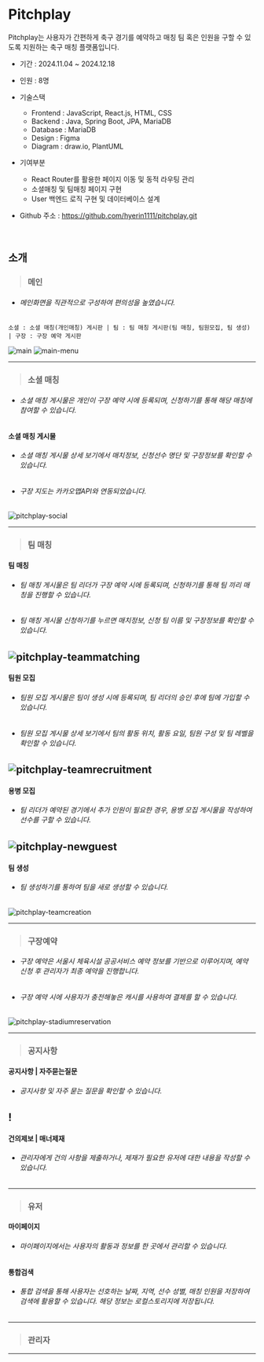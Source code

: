 # Pitchplay
Pitchplay는 사용자가 간편하게 축구 경기를 예약하고 매칭 팀 혹은 인원을 구할 수 있도록 지원하는 축구 매칭 플랫폼입니다.
* 기간 : 2024.11.04 ~ 2024.12.18

* 인원 : 8명

* 기술스택
  - Frontend : JavaScript, React.js, HTML, CSS
  - Backend : Java, Spring Boot, JPA, MariaDB
  - Database : MariaDB
  - Design : Figma
  - Diagram : draw.io, PlantUML


* 기여부분
  - React Router를 활용한 페이지 이동 및 동적 라우팅 관리
  - 소셜매칭 및 팀매칭 페이지 구현
  - User 백엔드 로직 구현 및 데이터베이스 설계

* Github 주소 : https://github.com/hyerin1111/pitchplay.git
<br>

## 소개
>### 메인
- ###### 메인화면을 직관적으로 구성하여 편의성을 높였습니다.
~~~
소셜 : 소셜 매칭(개인매칭) 게시판 | 팀 : 팀 매칭 게시판(팀 매칭, 팀원모집, 팀 생성) | 구장 : 구장 예약 게시판 
~~~
![main](https://github.com/user-attachments/assets/244adcb7-6fd1-4bca-b548-d0026e3443b7)
![main-menu](https://github.com/user-attachments/assets/bd50e419-8bd5-41a6-9b16-34f562808622)

---

>### 소셜 매칭
- ###### 소셜 매칭 게시물은 개인이 구장 예약 시에 등록되며, 신청하기를 통해 해당 매칭에 참여할 수 있습니다.
#### 소셜 매칭 게시물
- ###### 소셜 매칭 게시물 상세 보기에서 매치정보, 신청선수 명단 및 구장정보를 확인할 수 있습니다.
- ###### 구장 지도는 카카오맵API와 연동되었습니다.
![pitchplay-social](https://github.com/user-attachments/assets/ff9b5125-5ca3-4d57-bfc3-b0e3a89dd0ba)

---

>### 팀 매칭
#### 팀 매칭 
- ###### 팀 매칭 게시물은 팀 리더가 구장 예약 시에 등록되며, 신청하기를 통해 팀 끼리 매칭을 진행할 수 있습니다.
- ###### 팀 매칭 게시물 신청하기를 누르면 매치정보, 신청 팀 이름 및 구장정보를 확인할 수 있습니다. 
![pitchplay-teammatching](https://github.com/user-attachments/assets/ee786561-2c68-454f-8876-01b3b5eb1745)
---
#### 팀원 모집 
- ###### 팀원 모집 게시물은 팀이 생성 시에 등록되며, 팀 리더의 승인 후에 팀에 가입할 수 있습니다.
- ###### 팀원 모집 게시물 상세 보기에서 팀의 활동 위치, 활동 요일, 팀원 구성 및 팀 레벨을 확인할 수 있습니다. 
![pitchplay-teamrecruitment](https://github.com/user-attachments/assets/1c79421d-9c92-4a26-bc03-fe5892cef0fe)
---
#### 용병 모집
- ###### 팀 리더가 예약된 경기에서 추가 인원이 필요한 경우, 용병 모집 게시물을 작성하여 선수를 구할 수 있습니다.
![pitchplay-newguest](https://github.com/user-attachments/assets/2603fd00-c124-43f1-820f-2b01a8df760d)
---
#### 팀 생성
- ###### 팀 생성하기를 통하여 팀을 새로 생성할 수 있습니다. 
![pitchplay-teamcreation](https://github.com/user-attachments/assets/d7a4ebea-9079-465b-b6a2-325932fbfb91)

---

>### 구장예약
- ###### 구장 예약은 서울시 체육시설 공공서비스 예약 정보를 기반으로 이루어지며, 예약 신청 후 관리자가 최종 예약을 진행합니다.
- ###### 구장 예약 시에 사용자가 충전해놓은 캐시를 사용하여 결제를 할 수 있습니다.
![pitchplay-stadiumreservation](https://github.com/user-attachments/assets/68fd64bf-61cb-4f8a-bf70-be87a54b60ac)

---

>### 공지사항
#### 공지사항 | 자주묻는질문
- ###### 공지사항 및 자주 묻는 질문을 확인할 수 있습니다.
!
---
#### 건의제보 | 매너제재
- ###### 관리자에게 건의 사항을 제출하거나, 제재가 필요한 유저에 대한 내용을 작성할 수 있습니다.

---

>### 유저
#### 마이페이지
- ###### 마이페이지에서는 사용자의 활동과 정보를 한 곳에서 관리할 수 있습니다.

#### 통합검색
- ###### 통합 검색을 통해 사용자는 선호하는 날짜, 지역, 선수 성별, 매칭 인원을 저장하여 검색에 활용할 수 있습니다. 해당 정보는 로컬스토리지에 저장됩니다. 
---

>### 관리자
---

